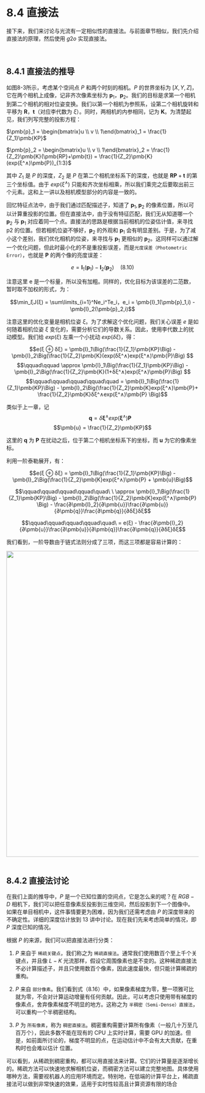 &emsp;
# 8.4 直接法

接下来，我们来讨论与光流有一定相似性的直接法。与前面章节相似，我们先介绍直接法的原理，然后使用 $g2o$ 实现直接法。

&emsp;
## 8.4.1 直接法的推导
如图8-3所示，考虑某个空间点 $P$ 和两个时刻的相机。$P$ 的世界坐标为 $[X, Y, Z]$，它在两个相机上成像，记非齐次像素坐标为 $\pmb{p}_1， \pmb{p}_2$。我们的目标是求第一个相机到第二个相机的相对位姿变换。我们以第一个相机为参照系，设第二个相机旋转和平移为 $\pmb{R}， \pmb{t}$（对应李代数为 $ξ$）。同时，两相机的内参相同，记为 $\pmb{K}$。为清楚起见，我们列写完整的投影方程：

$\pmb{p}_1 = \begin{bmatrix}u \\ v \\ 1\end{bmatrix}_1 = 
\frac{1}{Z_1}\pmb{KP}$

$\pmb{p}_2 = \begin{bmatrix}u \\ v \\ 1\end{bmatrix}_2 = 
\frac{1}{Z_2}\pmb{K}(\pmb{RP}+\pmb{t}) = 
\frac{1}{Z_2}\pmb{K}(exp(ξ^∧)\pmb{P})_{1:3}$


其中 $Z_1$ 是 $P$ 的深度，$Z_2$ 是 $P$ 在第二个相机坐标系下的深度，也就是 $\pmb{RP} + \pmb{t}$ 的第三个坐标值。由于 $exp(ξ^∧)$ 只能和齐次坐标相乘，所以我们乘完之后要取出前三个元素。这和上一讲以及相机模型部分的内容是一致的。

回忆特征点法中，由于我们通过匹配描述子，知道了 $\pmb{p}_1, \pmb{p}_2$ 的像素位置，所以可以计算重投影的位置。但在直接法中，由于没有特征匹配，我们无从知道哪一个 $\pmb{p}_2$ 与 $\pmb{p}_1$ 对应着同一个点。直接法的思路是根据当前相机的位姿估计值，来寻找 p2 的位置。但若相机位姿不够好，$\pmb{p}_2$ 的外观和 $\pmb{p}_1$ 会有明显差别。于是，为了减小这个差别，我们优化相机的位姿，来寻找与 $\pmb{p}_1$ 更相似的 $\pmb{p}_2$。这同样可以通过解一个优化问题，但此时最小化的不是重投影误差，而是`光度误差（Photometric Error）`，也就是 $\pmb{P}$ 的两个像的亮度误差：

$$e = \pmb{I}_1 (\pmb{p}_1) - \pmb{I}_2 (\pmb{p}_2) \quad (8.10)$$

注意这里 e 是一个标量，所以没有加粗。同样的，优化目标为该误差的二范数，暂时取不加权的形式，为：

$$\min_ξJ(ξ) = \sum\limits_{i=1}^Ne_i^Te_i，e_i = 
\pmb{I}_1(\pmb{p}_1,i) - \pmb{I}_2(\pmb{p}_2,i)$$

注意这里的优化变量是相机位姿 $ξ$。为了求解这个优化问题，我们关心误差 $e$ 是如何随着相机位姿 $ξ$ 变化的，需要分析它们的导数关系。因此，使用李代数上的扰动模型。我们给 $exp(ξ)$ 左乘一个小扰动 $exp(δξ)$，得：


$$e(ξ ⊕ δξ)   = \pmb{I}_1\Big(\frac{1}{Z_1}\pmb{KP}\Big) -
                \pmb{I}_2\Big(\frac{1}{Z_2}\pmb{K}(exp(δξ^∧)exp(ξ^∧)\pmb{P}\Big) $$
$$\qquad\qquad \approx \pmb{I}_1\Big(\frac{1}{Z_1}\pmb{KP}\Big) -
                \pmb{I}_2\Big(\frac{1}{Z_2}\pmb{K}(1+δξ^∧)exp(ξ^∧)\pmb{P}\Big) $$
$$\qquad\qquad\qquad\qquad\quad  = \pmb{I}_1\Big(\frac{1}{Z_1}\pmb{KP}\Big) -
                \pmb{I}_2\Big(\frac{1}{Z_2}\pmb{K}exp(ξ^∧)\pmb{P}+
                \frac{1}{Z_2}\pmb{K}δξ^∧exp(ξ^∧)\pmb{P} \Big)$$

类似于上一章，记
$$\qquad\ \ \pmb{q} = δ\pmb{ξ}^∧exp(\pmb{ξ}^∧)\pmb{P}$$
$$\pmb{u} = \frac{1}{Z_2}\pmb{KP}$$

这里的 $\pmb{q}$ 为 $\pmb{P}$ 在扰动之后，位于第二个相机坐标系下的坐标，而 $\pmb{u}$ 为它的像素坐标。

利用一阶泰勒展开，有：

$$e(ξ ⊕ δξ)   = \pmb{I}_1\Big(\frac{1}{Z_1}\pmb{KP}\Big) -
                \pmb{I}_2\Big(\frac{1}{Z_2}\pmb{K}exp(ξ^∧)\pmb{P} + \pmb{u}\Big)$$

$$\qquad\qquad\qquad\qquad\quad\ \ \approx 
\pmb{I}_1\Big(\frac{1}{Z_1}\pmb{KP}\Big) -
\pmb{I}_2\Big(\frac{1}{Z_2}\pmb{K}exp(ξ^∧)\pmb{P} \Big) -
\frac{∂\pmb{I}_2}{∂\pmb{u}}\frac{∂\pmb{u}}{∂\pmb{q}}\frac{∂\pmb{q}}{∂δξ}δξ$$

$$\qquad\qquad\qquad\qquad\quad\  = 
e(ξ) - \frac{∂\pmb{I}_2}{∂\pmb{u}}\frac{∂\pmb{u}}{∂\pmb{q}}\frac{∂\pmb{q}}{∂δξ}δξ$$

我们看到，一阶导数由于链式法则分成了三项，而这三项都是容易计算的：

<div align="center">
    <image src="./imgs/8.4-1.png" width = 800>
</div>
&emsp;

## 8.4.2 直接法讨论

在我们上面的推导中，$P$ 是一个已知位置的空间点，它是怎么来的呢？在 $RGB-D$ 相机下，我们可以把任意像素反投影到三维空间，然后投影到下一个图像中。如果在单目相机中，这件事情要更为困难，因为我们还需考虑由 $P$ 的深度带来的不确定性。详细的深度估计放到 13 讲中讨论。现在我们先来考虑简单的情况，即 $P$ 深度已知的情况。

根据 $P$ 的来源，我们可以把直接法进行分类：
1. $P$ 来自于 `稀疏关键点`，我们称之为 `稀疏直接法`。通常我们使用数百个至上千个关键点，并且像 $L-K$ 光流那样，假设它周围像素也是不变的。这种稀疏直接法不必计算描述子，并且只使用数百个像素，因此速度最快，但只能计算稀疏的重构。

2. $P$ 来自 `部分像素`。我们看到式（8.16）中，如果像素梯度为零，整一项雅可比就为零，不会对计算运动增量有任何贡献。因此，可以考虑只使用带有梯度的像素点，舍弃像素梯度不明显的地方。这称之为 `半稠密（Semi-Dense）直接法`，可以重构一个半稠密结构。

3. $P$ 为 `所有像素`，称为 `稠密直接法`。稠密重构需要计算所有像素（一般几十万至几百万个），因此多数不能在现有的 CPU 上实时计算，需要 GPU 的加速。但是，如前面所讨论的，梯度不明显的点，在运动估计中不会有太大贡献，在重构时也会难以估计
位置。

可以看到，从稀疏到稠密重构，都可以用直接法来计算。它们的计算量是逐渐增长的。稀疏方法可以快速地求解相机位姿，而稠密方法可以建立完整地图。具体使用哪种方法，需要视机器人的应用环境而定。特别地，在低端的计算平台上，稀疏直接法可以做到非常快速的效果，适用于实时性较高且计算资源有限的场合